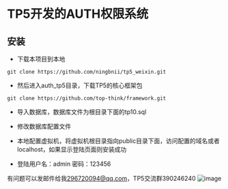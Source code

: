 # TP5开发的AUTH权限系统
## 安装
- 下载本项目到本地
```
git clone https://github.com/ningbnii/tp5_weixin.git
```
- 然后进入auth_tp5目录，下载TP5的核心框架包
```
git clone https://github.com/top-think/framework.git
```
- 导入数据库，数据库文件为根目录下面的tp10.sql
- 修改数据库配置文件

- 本地配置虚拟机，将虚拟机根目录指向public目录下面，访问配置的域名或者localhost，如果显示登陆页面则安装成功
- 登陆用户名：admin 密码：123456

有问题可以发邮件给我<296720094@qq.com>，TP5交流群390246240
![image](http://yun.topthink.com/Uploads/Editor/2016-06-25/576e0c9230e1e.png)

